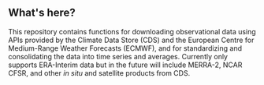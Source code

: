 What's here?
------------

This repository contains functions for downloading observational data using APIs
provided by the Climate Data Store (CDS) and the European Centre for Medium-Range
Weather Forecasts (ECMWF), and for standardizing and consolidating the data into
time series and averages. Currently only supports ERA-Interim data but in the future
will include MERRA-2, NCAR CFSR, and other *in situ* and satellite products from CDS.
